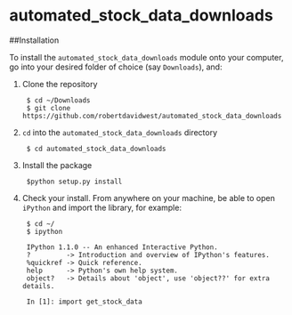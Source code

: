 automated_stock_data_downloads
=============================

##Installation

To install the `automated_stock_data_downloads` module onto your computer, go into
your desired folder of choice (say `Downloads`), and:

1. Clone the repository

	    $ cd ~/Downloads
	    $ git clone https://github.com/robertdavidwest/automated_stock_data_downloads

2. `cd` into the `automated_stock_data_downloads` directory

        $ cd automated_stock_data_downloads

3. Install the package

        $python setup.py install

4. Check your install.  From anywhere on your machine, be able to open
   `iPython` and import the library, for example:

	    $ cd ~/
	    $ ipython

        IPython 1.1.0 -- An enhanced Interactive Python.
        ?         -> Introduction and overview of IPython's features.
        %quickref -> Quick reference.
        help      -> Python's own help system.
        object?   -> Details about 'object', use 'object??' for extra details.
	
        In [1]: import get_stock_data
